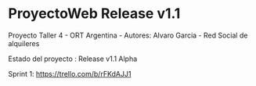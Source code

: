 # ProyectoWeb  Release v1.1
Proyecto Taller 4 - ORT Argentina - Autores: Alvaro Garcia - Red Social de alquileres

Estado del proyecto : Release v1.1 Alpha

Sprint 1: https://trello.com/b/rFKdAJJ1
